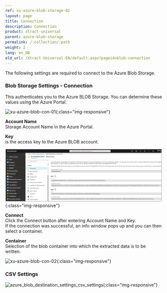 ```yaml
---
ref: xu-azure-blob-storage-02
layout: page
title: Connection
description: Connection
product: xtract-universal
parent: azure-blob-storage
permalink: /:collection/:path
weight: 2
lang: en_GB
old_url: /Xtract-Universal-EN/default.aspx?pageid=blob-connection
---
```


The following settings are required to connect to the Azure Blob Storage.  

### Blob Storage Settings - Connection

This authenticates you to the Azure BLOB Storage. You can determine these values using the Azure Portal.

![xu-azure-blob-con-01](/img/content/xu-azure-blob-con-01.png){:class="img-responsive"}

**Account Name**<br>
Storage Account Name in the Azure Portal.

**Key**<br>
is the access key to the Azure BLOB account.  

![azure-blob-access-keys](/img/content/azure-blob-access-keys.png){:class="img-responsive"}

**Connect**<br>
Click the Connect button after entering Account Name and Key. <br>
If the connection was successful, an info window pops up and you can then select a container.

**Container**<br>
Selection of the blob container into which the extracted data is to be written.

![xu-azure-blob-con-02](/img/content/xu-azure-blob-con-02.png){:class="img-responsive"}

### CSV Settings

![azure_blob_destination_settings_csv_settings](/img/content/azure_blob_destination_settings_csv_settings.png){:class="img-responsive"}
